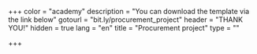 +++
color = "academy"
description = "You can download the template via the link below"
gotourl = "bit.ly/procurement_project"
header = "THANK YOU!"
hidden = true
lang = "en"
title = "Procurement project"
type = ""

+++
